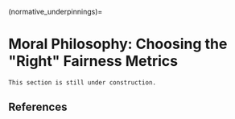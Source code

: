 (normative_underpinnings)=

# Moral Philosophy: Choosing the "Right" Fairness Metrics

```{warning}
This section is still under construction.
```

<!--

### Types of harm
Several types of [fairness-related harm](types_of_harm), such as {term}`allocation harm` and {term}`quality-of-service harm`, revolve around the extent to which some groups of individuals are worse-off, on average, compared to others.  More specifically, {term}`group fairness metric`s

If the output of the model corresponds to some kind of resource (e.g., a job or a loan) and selection rates differ across groups, there is a risk of {term}`allocation harm`. For example, in our hiring example, the selection rate of applicants who identify as men may be higher compared to other applicants, i.e., relatively more men are classified as positive compared to women or non-binary applications.

For example, in a hiring scenario, we may mistakingly reject strong female candidates more often than strong male candidates. The risk of quality-of-service harm is particularly prevalent if the relationship between the features and target variable is different across groups. The risk is further amplified if less data is available for some groups.  For example, strong candidates for a data science position may have either a quantitative social science background or a computer science background. Now imagine that in the past, hiring managers have mostly hired people with a computer science degree but hardly any social scientists. As a result, a machine learning model could mistakingly penalize people who do not have a computer science degree. If particular groups are overrepresented in the candidate pool of social scientists, the error rates may be be higher for those groups, resulting in a quality-of-service harm.

In EU and US law, indirect discrimination in employment may not be unlawful if it is justified by a so-called "legitimate aim". Examples of legal justifications for discrimination are genuine occupational requirement and business necessity. For example, a film producer is allowed to hire only male actors to play a male role, as this is considered a genuine occupational requirement.  In particular, EU discrimination law is highly contextual - requiring normative or political evaluations on a case-by-case basis {footcite:p}`wachter2021fairness`.

First, every quantitative fairness metric is necessarily a simplification, lacking aspects of the substantive nature of fairness long debated by philosophers, legal scholars, and sociologists~\shortcite{selbst-fat19,jacobs-facct21,schwobel-facct22a,chen22}. Determining which algorithmic fairness metric is most appropriate for a given use case is still an active area of research~\shortcite{hellman-vlr20,wachter-clsr21,hertweck-facct21,hedden-ppa21}.

### Assessment versus Optimization
Third, while group fairness metrics can help to \emph{assess} potential fairness-related harms, it can be challenging to anticipate all relevant side effects of technical interventions that \emph{enforce} them. In particular, group fairness metrics such as demographic parity and equalized odds are parity-based, meaning they enforce parity of statistics, such as error rates, across sensitive groups. However, group fairness metrics do not set specific constraints on the exact distribution of predictions. For example, it is theoretically possible to achieve equal false positive rates by increasing the false positive rate of the better-off group such that it is equal to that of the worst-off group, which in most cases will not make the worst-off group any better off. The under-specification of fairness metrics is even more problematic when we consider bias-transforming metrics such as demographic parity. Borrowing an example from~\shortciteA{dwork-itcsc12}, it is possible to increase the selection rate for female applicants by inviting the least qualified female applicants for an interview. While this intervention would satisfy demographic parity, it is unlikely that any of the unqualified applicants would actually make it to the next round. Although extreme `solutions, such as this example, are unlikely to end up on the Pareto front of a \fautoml{} solution, more subtle variations can be hard to detect. Without careful modeling of measurement bias and historical bias, simply enforcing demographic parity -- while theoretically an important measure for equitable outcomes -- can have undesirable side effects that can even harm the groups the intervention was designed to protect~\shortcite{weerts-arxiv22}.

#### When should we use demographic parity as a fairness metric?
The [underlying assumption about fairness of demographic parity](https://arxiv.org/abs/1609.07236) is  that, **regardless of what the measured target variable says**, either:
1. *Everybody **is** equal*. For example, we may believe that traits relevant for a job are independent of somebody's gender. However, due to social biases in historical hiring decisions, this may not be represented as such in the data.
2. *Everybody **should be** equal*. For example, we may believe that different genders are not equally suitable for the job, but this is due to factors outside of the individual's control, such as lacking opportunities due to social gender norms.

Enforcing demographic parity might lead to differences in treatment across sensitive groups, causing otherwise similar people to be treated differently. For example, two people with the exact same features, apart from race, would get a different score prediction. This can be seen a form of *procedural harm*. Consequently, demographic parity is only a suitable metric if one of the two underlying assumptions (everybody *is* or *should be* equal) holds. A limitation of demographic parity is that it does not put any constraints on the scores. For example, to fulfill demographic parity, you do not have to select the most risky people from different racial groups as long as you pick the same proportion for each group.

#### When should we use equalized odds as a fairness metric?
If error rates differ across groups, there is a risk of **quality-of-service harm**.


Equalized odds quantifies the understanding of fairness that we should not make more mistakes for some groups than for other groups. Similar to demographic parity, the equalized odds criterion acknowledges that the relationship between the features and the target may differ across groups and that this should be accounted for. However, as opposed to the *everybody is or should be equal* assumptions of demographic parity, **equalized odds implicitly assumes that the target variable is a good representation of what we are actually interested in**.

#### When should we use equal calibration as a fairness metric?

Equal calibration quantifies an understanding of fairness that a score should have the same *meaning*, regardless of sensitive group membership. Similar to equalized odds, the underlying assumption is that the target variable is a reasonable representation of what reality looks or should look like. However, as opposed to equalized odds, equal calibration does not acknowledge that the relationship between features and target variable may be different across groups.

As opposed to demographic parity and equalized odds, requiring equal calibration usually does not require an active intervention. That is, we usually get equal calibration "for free" when we use machine learning approaches. As such, learning without explicit fairness constraints often [implicitly optimizes for equal calibration](https://arxiv.org/abs/1808.10013).

## Error versus Associations
Note that demographic parity does not take into account the true label $Y$ and, consequently, if $P(Y=1|A=a) \neq P(Y=1)$, demographic parity rules out a perfect predictor. In other words, if base rates are different across groups, satisfying demographic parity requires one to make predictions that do not coincide with the observed outcomes. For this reason, \shortciteA{wachter-vlr2020} refers to demographic parity as a bias-\emph{transforming} metric: it requires us to change the status quo. There are two primary reasons why we would like to do so. First of all, $Y$ may be subject to \emph{measurement bias}~\shortcite{jacobs-facct21}. For example, in predictive policing, rearrests may be an inaccurate proxy for actual recidivism due to biased policing practices that inflate the base rates for some groups. Second, base rates may differ across groups due to an unjust status quo, which is sometimes referred to as \emph{historical bias}~\shortcite{suresh-eaamo21a}. In this case, demographic parity is often supported by some form of an egalitarian argument: when valuable resources such as jobs and loans are allocated to people, these should be distributed equally regardless of characteristics such as gender and race~\shortcite{weerts-arxiv22}.

As opposed to demographic parity, equalized odds does explicitly take into account $Y$. It is therefore what \shortciteA{wachter-vlr2020} refers to as a bias-\textit{preserving} metric: optimizing for equalized odds will preserve the status quo as much as possible, implicitly assuming that any measurement bias or historical bias present in the data should be preserved.

### Disparate Impact / Direct Discrimination

### Equality of Opportunity

# Connection to Non-Discrimination Law
Previous work has often cited the \emph{four-fifths} rule~\shortcite<e.g.,>{feldman-kdd15a} as an example of such a constraint, but this rule only holds in a very narrow domain of US labor law and translating such legal requirements into fairness metrics requires multiple abstractions possibly invalidating the result of a fairness metric~\shortcite{chen22}. Similarly, EU anti-discrimination law is designed to be context-sensitive and reliant on interpretation~\shortcite{wachter-clsr21}, making it challenging to set any hard constraints in advance. We argue that fairness metrics should not be equated with legal fairness principles and that any constraints loosely derived from legal texts should be questioned.

### Socially Salient Groups
What groups should we consider? *How* should we measure these groups?

During the evaluation stage, the final model is scrutinized in more detail. {term}`evaluation bias` refers to the use of performance metrics and procedures that are not appropriate for the way in which the model will be used {footcite:p}`suresh2020`. {footcite:t}`Mitchell2018` identify several underlying assumptions of performance metrics. First, these metrics assume that individual decisions are independent of each other. Note how this assumption is grounded in utilitarianism, in which overall utility is expressed as the sum of individual utilities. In practice, however, the impact of a decision may not be independent across instances. For example, denying one family member a loan may impact another family member's ability to repay their own loan. Additionally, it is typically assumed that decisions are symmetrical, i.e. the impact of the outcome is equal across instances. Again, this often does not hold in practice. For example, a rejection of a job application can have a very different impact depending on whether that person is currently employed or unemployed.


-->

## References

```{footbibliography}

```
